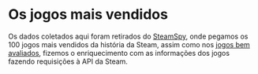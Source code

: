 # Os jogos mais vendidos

Os dados coletados aqui foram retirados do [SteamSpy](https://steamspy.com/), onde pegamos os 100 jogos mais vendidos da história da Steam, assim como nos [jogos bem avaliados](https://lucasaraga0.github.io/steamVisualization/bemAvaliados), fizemos o enriquecimento com as informações dos jogos fazendo requisições à API da Steam.


